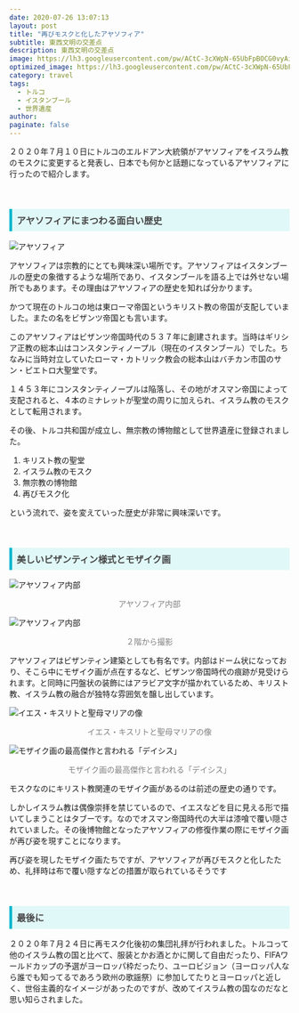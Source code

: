 ```yaml
---
date: 2020-07-26 13:07:13
layout: post
title: "再びモスクと化したアヤソフィア"
subtitle: 東西文明の交差点
description: 東西文明の交差点
image: https://lh3.googleusercontent.com/pw/ACtC-3cXWpN-65UbFpBOCG0vyAinqaBKvtRLFTioeKfyH9IUCBWty8zqJrRMERKGK9qTEO1jjfhBHgES_KjfWmPOIXuv8kkWqAdZ0d0Q2256eni2nRcr9LFD2K44Oh2IQaAZY7oNr8NiBHimREouq4BiKL3i=w2858-h1546-no?authuser=0
optimized_image: https://lh3.googleusercontent.com/pw/ACtC-3cXWpN-65UbFpBOCG0vyAinqaBKvtRLFTioeKfyH9IUCBWty8zqJrRMERKGK9qTEO1jjfhBHgES_KjfWmPOIXuv8kkWqAdZ0d0Q2256eni2nRcr9LFD2K44Oh2IQaAZY7oNr8NiBHimREouq4BiKL3i=w2858-h1546-no?
category: travel
tags: 
  - トルコ
  - イスタンブール 
  - 世界遺産
author:
paginate: false
---
```

２０２０年７月１０日にトルコのエルドアン大統領がアヤソフィアをイスラム教のモスクに変更すると発表し、日本でも何かと話題になっているアヤソフィアに行ったので紹介します。

<br>
<h3 style=" background: #E0F8F7; 
border-left: solid 5px #00b7ce;
color: #494949;
padding: 0.5em; 
color: #454545; ">アヤソフィアにまつわる面白い歴史
</h3>

![アヤソフィア](https://cdn.pixabay.com/photo/2013/11/23/18/40/hagia-sophia-216471_1280.jpg)

アヤソフィアは宗教的にとても興味深い場所です。アヤソフィアはイスタンブールの歴史の象徴するような場所であり、イスタンブールを語る上では外せない場所でもあります。その理由はアヤソフィアの歴史を知れば分かります。

かつて現在のトルコの地は東ローマ帝国というキリスト教の帝国が支配していました。またの名をビザンツ帝国とも言います。

このアヤソフィアはビザンツ帝国時代の５３７年に創建されます。当時はギリシア正教の総本山はコンスタンティノープル（現在のイスタンブール）でした。ちなみに当時対立していたローマ・カトリック教会の総本山はバチカン市国のサン・ピエトロ大聖堂です。

１４５３年にコンスタンティノープルは陥落し、その地がオスマン帝国によって支配されると、４本のミナレットが聖堂の周りに加えられ、イスラム教のモスクとして転用されます。

その後、トルコ共和国が成立し、無宗教の博物館として世界遺産に登録されました。
1. キリスト教の聖堂
2. イスラム教のモスク
3. 無宗教の博物館
3. 再びモスク化

という流れで、姿を変えていった歴史が非常に興味深いです。

<br>
<h3 style=" background: #E0F8F7; 
border-left: solid 5px #00b7ce;
color: #494949;
padding: 0.5em; 
color: #454545; ">美しいビザンティン様式とモザイク画
</h3>

![アヤソフィア内部](https://lh3.googleusercontent.com/pw/ACtC-3d1P6xfWYWy-wn86fjpQeCrX1H7GpWtBHh3onaRVOEEQ53jq9LdrXkZrr6DkKajkmwBD09pFLPd4nxoH4D7hOcDK15OxslVBG64hPcu2cRoOYQ_dtksr2MPaM3lpHrfqP0ZupCKa8YipeQjTPR5iA5W=w2880-h1622-no?authuser=0)
<div style="text-align: center;">
<span style="color:grey">アヤソフィア内部</span>
</div>


![アヤソフィア内部](https://lh3.googleusercontent.com/pw/ACtC-3eZTwjpwWAPT-l7hFaiaahIgppAaPfuY862k06A4XewvriE7swF0N8BIct2hZclLVWWdOKTdm6An8vm8Kofv8bpdl4wZixz06B59Ek_H6O7ecF1AEL998FG7sKv6734FefP5nU5aId2Bc8t5e-hXhkn=w2880-h1622-no?authuser=0)
<div style="text-align: center;">
<span style="color:grey">２階から撮影</span>
</div>

アヤソフィアはビザンティン建築としても有名です。内部はドーム状になっており、そこら中にモザイク画が点在するなど、ビザンツ帝国時代の痕跡が見受けられます。と同時に円盤状の装飾にはアラビア文字が描かれているため、キリスト教、イスラム教の融合が独特な雰囲気を醸し出しています。

![イエス・キスリトと聖母マリアの像](https://lh3.googleusercontent.com/pw/ACtC-3cub8gNXpX86SDzeF6a25N-l8uWn8dzhxrk7kw4OLDXRu-zr-4wwpOk6glbN11uwEX-qW_aIVhk6x8T1YWw9T8G93weDp0xwNu415DNUc4UsFJKEWZ4ULJEe7T-S2wuDWa3nmLrBRRWgen3e6UjlD4U=w2880-h1622-no?authuser=0)
<div style="text-align: center;">
<span style="color:grey">イエス・キスリトと聖母マリアの像</span>
</div>

![モザイク画の最高傑作と言われる「デイシス」](https://lh3.googleusercontent.com/pw/ACtC-3dkFVUyuCLSpFN8dM5KyvviZMrMs3bl97FSYWkSHDBnJ4sKSDrT3CvARzSDCzeaU7C9K7d_JselQLvo1GTrF6rCDAxZ3WpBHSntxhrITF6Bcciv0hb4T4_jVHr5EoZdo3CHppZ3NOMMrfirrXcWy6kL=w2880-h1622-no?authuser=0)
<div style="text-align: center;">
<span style="color:grey">モザイク画の最高傑作と言われる「デイシス」</span>
</div>

モスクなのにキリスト教関連のモザイク画があるのは前述の歴史の通りです。

しかしイスラム教は偶像崇拝を禁じているので、イエスなどを目に見える形で描いてしまうことはタブーです。なのでオスマン帝国時代の大半は漆喰で覆い隠されていました。その後博物館となったアヤソフィアの修復作業の際にモザイク画が再び姿を現すことになります。

再び姿を現したモザイク画たちですが、アヤソフィアが再びモスクと化したため、礼拝時は布で覆い隠すなどの措置が取られているそうです

<br>
<h3 style=" background: #E0F8F7; 
border-left: solid 5px #00b7ce;
color: #494949;
padding: 0.5em; 
color: #454545; ">最後に
</h3>
２０２０年７月２４日に再モスク化後初の集団礼拝が行われました。トルコって他のイスラム教の国と比べて、服装とかお酒とかに関して自由だったり、FIFAワールドカップの予選がヨーロッパ枠だったり、ユーロビジョン（ヨーロッパ人なら誰でも知ってるであろう欧州の歌謡祭）に参加してたりとヨーロッパと近しく、世俗主義的なイメージがあったのですが、改めてイスラム教の国なのだなと思い知らされました。